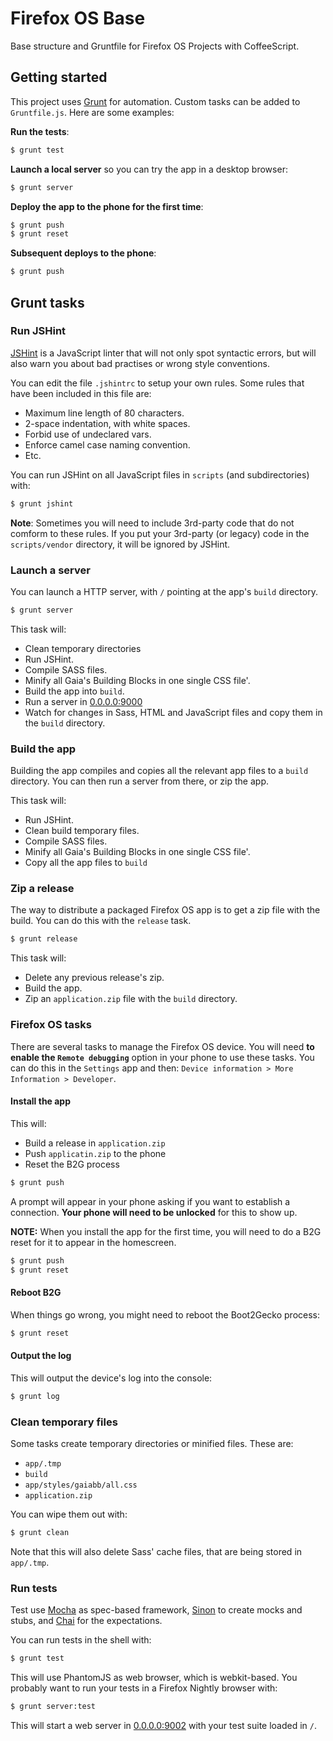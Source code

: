 # Firefox OS Base

Base structure and Gruntfile for Firefox OS Projects with CoffeeScript.

## Getting started

This project uses [Grunt](http://www.gruntjs.com) for automation. Custom
tasks can be added to `Gruntfile.js`. Here are some examples:

**Run the tests**:

```bash
$ grunt test
```

**Launch a local server** so you can try the app in a desktop browser:

```bash
$ grunt server
```

**Deploy the app to the phone for the first time**:

```bash
$ grunt push
$ grunt reset
```

**Subsequent deploys to the phone**:

```bash
$ grunt push
```

## Grunt tasks

### Run JSHint

[JSHint](http://www.jshint.com) is a JavaScript linter that will not
only spot syntactic errors, but will also warn you about bad practises
or wrong style conventions.

You can edit the file `.jshintrc` to setup your own rules. Some rules
that have been included in this file are:

- Maximum line length of 80 characters.
- 2-space indentation, with white spaces.
- Forbid use of undeclared vars.
- Enforce camel case naming convention.
- Etc.

You can run JSHint on all JavaScript files in `scripts` (and
subdirectories) with:

```bash
$ grunt jshint
```

**Note**: Sometimes you will need to include 3rd-party code that do not
comform to these rules. If you put your 3rd-party (or legacy) code in
the `scripts/vendor` directory, it will be ignored by JSHint.

### Launch a server

You can launch a HTTP server, with `/` pointing at the app's `build`
directory.

```bash
$ grunt server
```

This task will:

  - Clean temporary directories
  - Run JSHint.
  - Compile SASS files.
  - Minify all Gaia's Building Blocks in one single CSS file'.
  - Build the app into `build`.
  - Run a server in [0.0.0.0:9000](http://0.0.0.0:9000)
  - Watch for changes in Sass, HTML and JavaScript files and copy
    them in the `build` directory.

### Build the app

Building the app compiles and copies all the relevant app files to
a `build` directory. You can then run a server from there, or zip the
app.

This task will:

- Run JSHint.
- Clean build temporary files.
- Compile SASS files.
- Minify all Gaia's Building Blocks in one single CSS file'.
- Copy all the app files to `build`


### Zip a release

The way to distribute a packaged Firefox OS app is to get a zip file
with the build. You can do this with the `release` task.

```bash
$ grunt release
```

This task will:

- Delete any previous release's zip.
- Build the app.
- Zip an `application.zip` file with the `build` directory.

### Firefox OS tasks

There are several tasks to manage the Firefox OS device. You will need
**to enable the `Remote debugging`** option in your phone to use these
tasks. You can do this in the `Settings` app and then: `Device
information > More Information > Developer`.

#### Install the app

This will:

- Build a release in `application.zip`
- Push `applicatin.zip` to the phone
- Reset the B2G process

```bash
$ grunt push
```

A prompt will appear in your phone asking if you want to establish
a connection. **Your phone will need to be unlocked** for this to show
up.

**NOTE:** When you install the app for the first time, you will need to
do a B2G reset for it to appear in the homescreen.

```bash
$ grunt push
$ grunt reset
```

#### Reboot B2G

When things go wrong, you might need to reboot the Boot2Gecko process:

```bash
$ grunt reset
```

#### Output the log

This will output the device's log into the console:

```bash
$ grunt log
```

### Clean temporary files

Some tasks create temporary directories or minified files. These are:

- `app/.tmp`
- `build`
- `app/styles/gaiabb/all.css`
- `application.zip`

You can wipe them out with:

```bash
$ grunt clean
```

Note that this will also delete Sass' cache files, that are being stored
in `app/.tmp`.

### Run tests

Test use [Mocha](http://visionmedia.github.io/mocha/) as spec-based
framework, [Sinon](http://www.sinonjs.org) to create mocks and stubs,
and [Chai](http://www.chaijs.com/) for the expectations.

You can run tests in the shell with:

```bash
$ grunt test
```

This will use PhantomJS as web browser, which is webkit-based. You
probably want to run your tests in a Firefox Nightly browser with:

```bash
$ grunt server:test
```

This will start a web server in [0.0.0.0:9002](0.0.0.0:9002) with your
test suite loaded in `/`.

